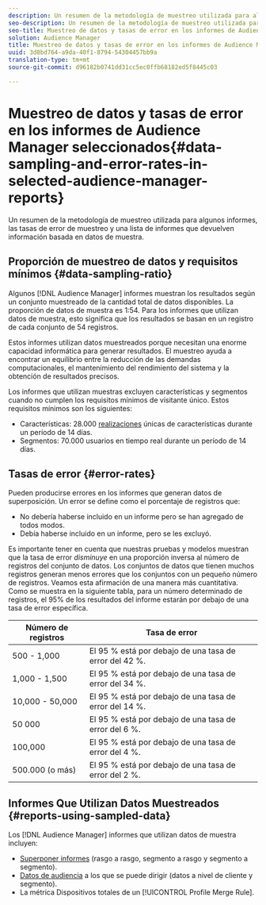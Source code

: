 ```yaml
---
description: Un resumen de la metodología de muestreo utilizada para algunos informes, las tasas de error de muestreo y una lista de informes que devuelven información basada en datos de muestra.
seo-description: Un resumen de la metodología de muestreo utilizada para algunos informes, las tasas de error de muestreo y una lista de informes que devuelven información basada en datos de muestra.
seo-title: Muestreo de datos y tasas de error en los informes de Audience Manager seleccionados
solution: Audience Manager
title: Muestreo de datos y tasas de error en los informes de Audience Manager seleccionados
uuid: 3d8bd764-a9da-40f1-8794-54304457bb9a
translation-type: tm+mt
source-git-commit: d96182b0741dd31cc5ec0ffb68182ed5f8445c03

---
```



# Muestreo de datos y tasas de error en los informes de Audience Manager seleccionados{#data-sampling-and-error-rates-in-selected-audience-manager-reports}

Un resumen de la metodología de muestreo utilizada para algunos informes, las tasas de error de muestreo y una lista de informes que devuelven información basada en datos de muestra.

## Proporción de muestreo de datos y requisitos mínimos {#data-sampling-ratio}

Algunos [!DNL Audience Manager] informes muestran los resultados según un conjunto muestreado de la cantidad total de datos disponibles. La proporción de datos de muestra es 1:54. Para los informes que utilizan datos de muestra, esto significa que los resultados se basan en un registro de cada conjunto de 54 registros.

Estos informes utilizan datos muestreados porque necesitan una enorme capacidad informática para generar resultados. El muestreo ayuda a encontrar un equilibrio entre la reducción de las demandas computacionales, el mantenimiento del rendimiento del sistema y la obtención de resultados precisos.

Los informes que utilizan muestras excluyen características y segmentos cuando no cumplen los requisitos mínimos de visitante único. Estos requisitos mínimos son los siguientes:

* Características: 28.000 [realizaciones](/help/using/features/traits/trait-qualification-reference.md#unique-trait-realizations) únicas de características durante un período de 14 días.
* Segmentos: 70.000 usuarios en tiempo real durante un período de 14 días.

## Tasas de error {#error-rates}

Pueden producirse errores en los informes que generan datos de superposición. Un error se define como el porcentaje de registros que:

* No debería haberse incluido en un informe pero se han agregado de todos modos.
* Debía haberse incluido en un informe, pero se les excluyó.

Es importante tener en cuenta que nuestras pruebas y modelos muestran que la tasa de error *disminuye* en una proporción inversa al número de registros del conjunto de datos. Los conjuntos de datos que tienen muchos registros generan menos errores que los conjuntos con un pequeño número de registros. Veamos esta afirmación de una manera más cuantitativa. Como se muestra en la siguiente tabla, para un número determinado de registros, el 95% de los resultados del informe estarán por debajo de una tasa de error específica.

| Número de registros | Tasa de error |
|--- |--- |
| 500 - 1,000 | El 95 % está por debajo de una tasa de error del 42 %. |
| 1,000 - 1,500 | El 95 % está por debajo de una tasa de error del 34 %. |
| 10,000 - 50,000 | El 95 % está por debajo de una tasa de error del 14 %. |
| 50 000 | El 95 % está por debajo de una tasa de error del 6 %. |
| 100,000 | El 95 % está por debajo de una tasa de error del 4 %. |
| 500.000 (o más) | El 95 % está por debajo de una tasa de error del 2 %. |

## Informes Que Utilizan Datos Muestreados {#reports-using-sampled-data}

Los [!DNL Audience Manager] informes que utilizan datos de muestra incluyen:

* [Superponer informes](../reporting/dynamic-reports/dynamic-reports.md#interactive-and-overlap-reports) (rasgo a rasgo, segmento a rasgo y segmento a segmento).
* [Datos de audiencia](../features/addressable-audiences.md) a los que se puede dirigir (datos a nivel de cliente y segmento).
* La métrica Dispositivos [](../features/profile-merge-rules/profile-link-metrics.md#merge-rule-metrics) totales de un [!UICONTROL Profile Merge Rule].
